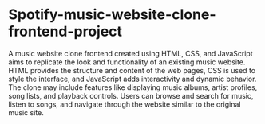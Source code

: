 # Spotify-music-website-clone-frontend-project
A music website clone frontend created using HTML, CSS, and JavaScript aims to replicate the look and functionality of an existing music website. HTML provides the structure and content of the web pages, CSS is used to style the interface, and JavaScript adds interactivity and dynamic behavior. The clone may include features like displaying music albums, artist profiles, song lists, and playback controls. Users can browse and search for music, listen to songs, and navigate through the website similar to the original music site. 
